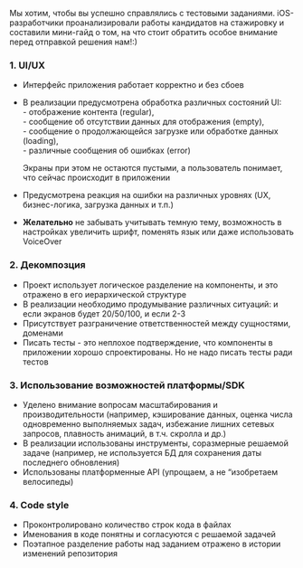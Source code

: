 Мы хотим, чтобы вы успешно справлялись с тестовыми заданиями. iOS-разработчики проанализировали работы кандидатов на стажировку и составили мини-гайд о том, на что стоит обратить особое внимание перед отправкой решения нам!:) 

### **1\. UI/UX**

* Интерфейс приложения работает корректно и без сбоев  
* В реализации предусмотрена обработка различных состояний UI:   
  \- отображение контента (regular),   
  \- сообщение об отсутствии данных для отображения (empty),   
  \- сообщение о продолжающейся загрузке или обработке данных (loading),   
  \- различные сообщения об ошибках (error)   

  Экраны при этом не остаются пустыми, а пользователь понимает, что сейчас происходит в приложении  
* Предусмотрена реакция на ошибки на различных уровнях (UX, бизнес-логика, загрузка данных и т.п.)  
* **Желательно** не забывать учитывать темную тему, возможность в настройках увеличить шрифт, поменять язык или даже использовать VoiceOver

### **2\. Декомпозция**

* Проект использует логическое разделение на компоненты, и это отражено в его иерархической структуре  
* В реализации необходимо продумывание различных ситуаций: и если экранов будет 20/50/100, и если 2-3  
* Присутствует разграничение ответственностей между сущностями, доменами  
* Писать тесты \- это неплохое подтверждение, что компоненты в приложении хорошо спроектированы. Но не надо писать тесты ради тестов

### **3\. Использование возможностей платформы/SDK**

* Уделено внимание вопросам масштабирования и производительности (например, кэширование данных, оценка числа одновременно выполняемых задач, избежание лишних сетевых запросов, плавность анимаций, в т.ч. скролла и др.)  
* В реализации использованы инструменты, соразмерные решаемой задаче (например, не используется БД для сохранения даты последнего обновления)  
* Использованы платформенные API (упрощаем, а не “изобретаем велосипеды)

### **4\. Code style**

* Проконтролировано количество строк кода в файлах  
* Именования в коде понятны и согласуются с решаемой задачей  
* Поэтапное разделение работы над заданием отражено в истории изменений репозитория
